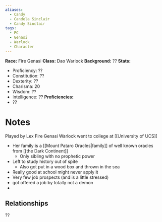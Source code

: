 ```yaml
---
aliases:
  - Candy
  - Candela Sinclair
  - Candy Sinclair
tags:
  - PC
  - Genasi
  - Warlock
  - Character
---
```

**Race:** Fire Genasi
**Class:** Dao Warlock
**Background:** ??
**Stats:**
- Proficiency: ??
- Constitution: ??
- Dexterity: ??
- Charisma: 20
- Wisdom: ??
- Intelligence: ??
**Proficiencies:**
- ??
# Notes
Played by Lex
Fire Genasi Warlock
went to college at [[University of UCS]]

- Her family is a [[Mount Pataro Oracles|family]] of well known oracles from [[the Dark Continent]]
	- Only sibling with no prophetic power
- Left to study history out of spite
	- Also got put in a wood box and thrown in the sea
- Really good at school might never apply it
- Very few job prospects (and is a little stressed)
- got offered a job by totally not a demon
- 
## Relationships
??

